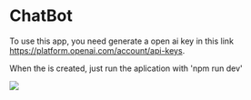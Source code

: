 # ChatBot
 To use this app, you need generate a open ai key in this link https://platform.openai.com/account/api-keys.

 When the is created, just run the aplication with 'npm run dev'

<img src="./chatia/src/assets/img
.png"/>